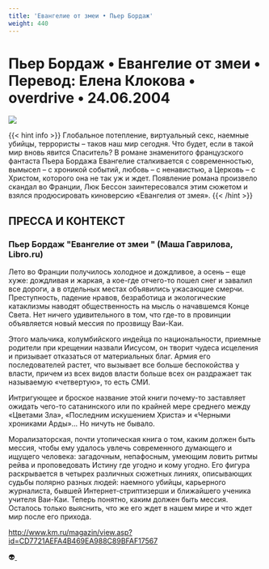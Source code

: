 ```yaml
---
title: 'Евангелие от змеи • Пьер Бордаж'
weight: 440
---
```


# Пьер Бордаж • **Евангелие от змеи** • Перевод: Елена Клокова • overdrive • 24.06.2004

![](/img/zmey.gif)

{{< hint info >}}
Глобальное потепление, виртуальный секс, наемные убийцы, террористы – таков наш мир сегодня. Что будет, если в такой мир вновь явится Спаситель? В романе знаменитого французского фантаста Пьера Бордажа Евангелие сталкивается с современностью, вымысел – с хроникой событий, любовь – с ненавистью, а Церковь – с Христом, которого она не так уж и ждет. Появление романа произвело скандал во Франции, Люк Бессон заинтересовался этим сюжетом и взялся продюсировать киноверсию «Евангелия от змея».
{{< /hint >}}

## ПРЕССА И КОНТЕКСТ

### Пьер Бордаж "Евангелие от змеи " (Маша Гаврилова, Libro.ru)

Лето во Франции получилось холодное и дождливое, а осень – еще хуже: дождливая и жаркая, а кое-где отчего-то пошел снег и завалил все дороги, а в отдельных местах объявились ужасающие смерчи. Преступность, падение нравов, безработица и экологические катаклизмы наводят общественность на мысль о начавшемся Конце Света. Нет ничего удивительного в том, что где-то в провинции объявляется новый мессия по прозвищу Ваи-Каи.

Этого мальчика, колумбийского индейца по национальности, приемные родители при крещении назвали Иисусом, он творит чудеса исцеления и призывает отказаться от материальных благ. Армия его последователей растет, что вызывает все больше беспокойства у власти, причем из всех видов власти больше всех он раздражает так называемую «четвертую», то есть СМИ.

Интригующее и броское название этой книги почему-то заставляет ожидать чего-то сатанинского или по крайней мере среднего между «Цветами Зла», «Последним искушением Христа» и «Черными хрониками Арды»… Но ничуть не бывало.

Морализаторская, почти утопическая книга о том, каким должен быть мессия, чтобы ему удалось увлечь современного думающего и ищущего человека: загадочным, непафосным, умеющим ловить ритмы рейва и проповедовать Истину где угодно и кому угодно. Его фигура раскрывается в четырех различных сюжетных линиях, описывающих судьбы полярно разных людей: наемного убийцы, карьерного журналиста, бывшей Интернет-стриптизерши и ближайшего ученика учителя Ваи-Каи. Теперь понятно, каким должен быть мессия. Осталось только выяснить, что же его ждет в нашем мире и что ждет мир после его прихода.

http://www.km.ru/magazin/view.asp?id=CD7721AEFA4B469EA988C89BFAF17567

👽[ ](http://flibusta.is/b/228448)